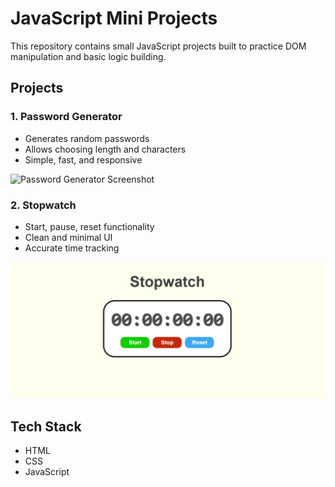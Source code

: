 # JavaScript Mini Projects

This repository contains small JavaScript projects built to practice DOM manipulation and basic logic building.

## Projects

### 1. Password Generator
- Generates random passwords
- Allows choosing length and characters
- Simple, fast, and responsive

![Password Generator Screenshot](./password-generator/Screenshot.png)

### 2. Stopwatch
- Start, pause, reset functionality
- Clean and minimal UI
- Accurate time tracking

![Stopwatch Screenshot](./stopwatch/Screenshot.png)

## Tech Stack
- HTML
- CSS
- JavaScript
